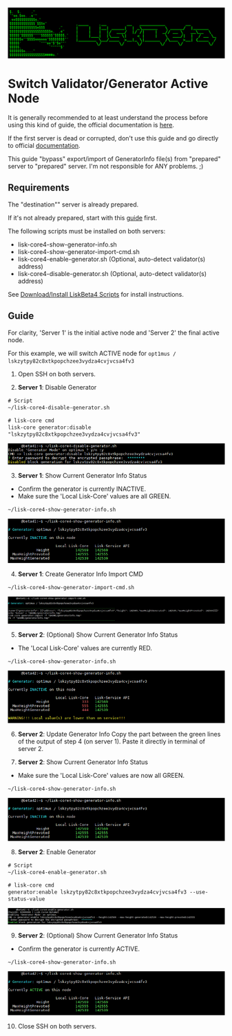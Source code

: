 ![##Header##](../PNG/Header.png)

# Switch Validator/Generator Active Node

It is generally recommended to at least understand the process before using this kind of guide, the official documentation is [here](https://lisk.com/documentation/beta/run-blockchain/enable-block-generation.html#safely-enabling-block-generation-on-another-node).

If the first server is dead or corrupted, don't use this guide and go directly to official [documentation](https://lisk.com/documentation/beta/run-blockchain/enable-block-generation.html#safely-enabling-block-generation-on-another-node).

This guide "bypass" export/import of GeneratorInfo file(s) from "prepared" server to "prepared" server. I'm not responsible for ANY problems. ;)

## Requirements

The "destination"" server is already prepared.

If it's not already prepared, start with this [guide](./PrepareGeneratorBackupNode.md) first.

The following scripts must be installed on both servers:

* lisk-core4-show-generator-info.sh
* lisk-core4-show-generator-import-cmd.sh
* lisk-core4-enable-generator.sh (Optional, auto-detect validator(s) address)
* lisk-core4-disable-generator.sh (Optional, auto-detect validator(s) address)

See [Download/Install LiskBeta4 Scripts](./InstallLiskCore.md#downloadinstall-liskbeta4-scripts) for install instructions.

## Guide

For clarity, 'Server 1' is the initial active node and 'Server 2' the final active node.

For this example, we will switch ACTIVE node for `opt1mus / lskzytpy82c8xtkpopchzee3vydza4cvjvcsa4fv3`

1. Open SSH on both servers.

2. **Server 1**: Disable Generator
```shell
# Script
~/lisk-core4-disable-generator.sh
```
```shell
# lisk-core cmd
lisk-core generator:disable "lskzytpy82c8xtkpopchzee3vydza4cvjvcsa4fv3"
```
![SwitchGeneratorActiveNode-Step02](../PNG/SwitchGeneratorActiveNode-Step02.png)

3. **Server 1**: Show Current Generator Info Status
  * Confirm the generator is currently INACTIVE.
  * Make sure the 'Local Lisk-Core' values are all GREEN.
```shell
~/lisk-core4-show-generator-info.sh
```
![SwitchGeneratorActiveNode-Step03](../PNG/SwitchGeneratorActiveNode-Step03.png)

4. **Server 1**: Create Generator Info Import CMD
```shell
~/lisk-core4-show-generator-import-cmd.sh
```
![SwitchGeneratorActiveNode-Step04](../PNG/SwitchGeneratorActiveNode-Step04.png)

5. **Server 2**: (Optional) Show Current Generator Info Status
  * The 'Local Lisk-Core' values are currently RED.
```shell
~/lisk-core4-show-generator-info.sh
```
![SwitchGeneratorActiveNode-Step05](../PNG/SwitchGeneratorActiveNode-Step05.png)

6. **Server 2**: Update Generator Info
Copy the part between the green lines of the output of step 4 (on server 1).
Paste it directly in terminal of server 2.

7. **Server 2**: Show Current Generator Info Status
  * Make sure the 'Local Lisk-Core' values are now all GREEN.
```shell
~/lisk-core4-show-generator-info.sh
```
![SwitchGeneratorActiveNode-Step07](../PNG/SwitchGeneratorActiveNode-Step07.png)

8. **Server 2**: Enable Generator
```shell
# Script
~/lisk-core4-enable-generator.sh
```
```shell
# lisk-core cmd
generator:enable lskzytpy82c8xtkpopchzee3vydza4cvjvcsa4fv3 --use-status-value
```
![SwitchGeneratorActiveNode-Step08](../PNG/SwitchGeneratorActiveNode-Step08.png)

9. **Server 2**: (Optional) Show Current Generator Info Status
  * Confirm the generator is currently ACTIVE.
```shell
~/lisk-core4-show-generator-info.sh
```
![SwitchGeneratorActiveNode-Step09](../PNG/SwitchGeneratorActiveNode-Step09.png)

10. Close SSH on both servers.
